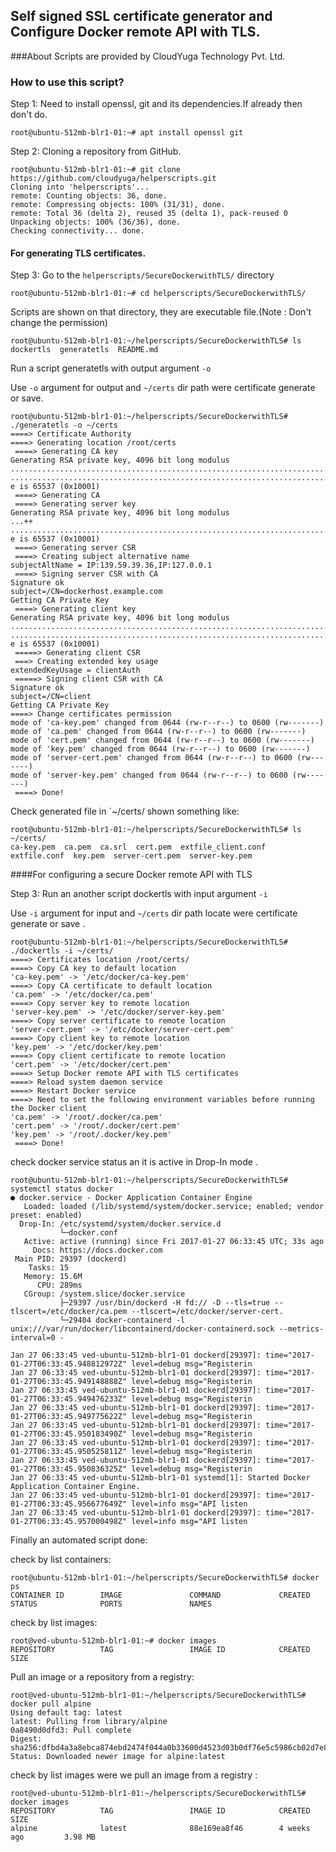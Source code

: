 ## Self signed SSL certificate generator and Configure Docker remote API with TLS.

###About 
  Scripts are provided by CloudYuga Technology Pvt. Ltd.

### How to use this script?

Step 1: Need to install openssl, git and its dependencies.If already then don't do.
```
root@ubuntu-512mb-blr1-01:~# apt install openssl git
```

Step 2: Cloning a repository from GitHub.
```
root@ubuntu-512mb-blr1-01:~# git clone https://github.com/cloudyuga/helperscripts.git
Cloning into 'helperscripts'...
remote: Counting objects: 36, done.
remote: Compressing objects: 100% (31/31), done.
remote: Total 36 (delta 2), reused 35 (delta 1), pack-reused 0
Unpacking objects: 100% (36/36), done.
Checking connectivity... done.
```
#### For generating TLS certificates.

Step 3: Go to the `helperscripts/SecureDockerwithTLS/` directory
```
root@ubuntu-512mb-blr1-01:~# cd helperscripts/SecureDockerwithTLS/
```
Scripts are shown on that directory, they are executable file.(Note : Don't change the permission)
```
root@ubuntu-512mb-blr1-01:~/helperscripts/SecureDockerwithTLS# ls
dockertls  generatetls  README.md
```
Run a script  generatetls with output argument `-o`

Use `-o` argument for output and `~/certs` dir path were certificate generate or save.
```
root@ubuntu-512mb-blr1-01:~/helperscripts/SecureDockerwithTLS# ./generatetls -o ~/certs
====> Certificate Authority
====> Generating location /root/certs
 ====> Generating CA key
Generating RSA private key, 4096 bit long modulus
.........................................................................................................................................................................................................................................++
................................................................................................................................................++
e is 65537 (0x10001)
 ====> Generating CA
 ====> Generating server key
Generating RSA private key, 4096 bit long modulus
...++
.............................................................................................................................................................................................................................................................++
e is 65537 (0x10001)
 ====> Generating server CSR
 ====> Creating subject alternative name
subjectAltName = IP:139.59.39.36,IP:127.0.0.1
 ====> Signing server CSR with CA
Signature ok
subject=/CN=dockerhost.example.com
Getting CA Private Key
 ====> Generating client key
Generating RSA private key, 4096 bit long modulus
.....................................................................................................................................................................................++
..........................................................................++
e is 65537 (0x10001)
 =====> Generating client CSR
 ===> Creating extended key usage
extendedKeyUsage = clientAuth
 =====> Signing client CSR with CA
Signature ok
subject=/CN=client
Getting CA Private Key
====> Change certificates permission
mode of 'ca-key.pem' changed from 0644 (rw-r--r--) to 0600 (rw-------)
mode of 'ca.pem' changed from 0644 (rw-r--r--) to 0600 (rw-------)
mode of 'cert.pem' changed from 0644 (rw-r--r--) to 0600 (rw-------)
mode of 'key.pem' changed from 0644 (rw-r--r--) to 0600 (rw-------)
mode of 'server-cert.pem' changed from 0644 (rw-r--r--) to 0600 (rw-------)
mode of 'server-key.pem' changed from 0644 (rw-r--r--) to 0600 (rw-------)
 ====> Done!
```
Check generated file in `~/certs/ shown something like:
```
root@ubuntu-512mb-blr1-01:~/helperscripts/SecureDockerwithTLS# ls ~/certs/
ca-key.pem  ca.pem  ca.srl  cert.pem  extfile_client.conf  extfile.conf  key.pem  server-cert.pem  server-key.pem
```
####For configuring a secure Docker remote API with TLS 

Step 3: Run an another script  dockertls with input argument `-i`

Use `-i` argument for input and `~/certs` dir path locate were certificate generate or save .
```
root@ubuntu-512mb-blr1-01:~/helperscripts/SecureDockerwithTLS# ./dockertls -i ~/certs/
====> Certificates location /root/certs/
====> Copy CA key to default location
'ca-key.pem' -> '/etc/docker/ca-key.pem'
====> Copy CA certificate to default location
'ca.pem' -> '/etc/docker/ca.pem'
====> Copy server key to remote location
'server-key.pem' -> '/etc/docker/server-key.pem'
====> Copy server certificate to remote location
'server-cert.pem' -> '/etc/docker/server-cert.pem'
====> Copy client key to remote location
'key.pem' -> '/etc/docker/key.pem'
====> Copy client certificate to remote location
'cert.pem' -> '/etc/docker/cert.pem'
====> Setup Docker remote API with TLS certificates
====> Reload system daemon service
====> Restart Docker service
====> Need to set the following environment variables before running the Docker client
'ca.pem' -> '/root/.docker/ca.pem'
'cert.pem' -> '/root/.docker/cert.pem'
'key.pem' -> '/root/.docker/key.pem'
 ====> Done!
```
check docker service status an it is active in Drop-In mode . 
```
root@ubuntu-512mb-blr1-01:~/helperscripts/SecureDockerwithTLS# systemctl status docker
● docker.service - Docker Application Container Engine
   Loaded: loaded (/lib/systemd/system/docker.service; enabled; vendor preset: enabled)
  Drop-In: /etc/systemd/system/docker.service.d
           └─docker.conf
   Active: active (running) since Fri 2017-01-27 06:33:45 UTC; 33s ago
     Docs: https://docs.docker.com
 Main PID: 29397 (dockerd)
    Tasks: 15
   Memory: 15.6M
      CPU: 289ms
   CGroup: /system.slice/docker.service
           ├─29397 /usr/bin/dockerd -H fd:// -D --tls=true --tlscert=/etc/docker/ca.pem --tlscert=/etc/docker/server-cert.
           └─29404 docker-containerd -l unix:///var/run/docker/libcontainerd/docker-containerd.sock --metrics-interval=0 -

Jan 27 06:33:45 ved-ubuntu-512mb-blr1-01 dockerd[29397]: time="2017-01-27T06:33:45.948812972Z" level=debug msg="Registerin
Jan 27 06:33:45 ved-ubuntu-512mb-blr1-01 dockerd[29397]: time="2017-01-27T06:33:45.949148888Z" level=debug msg="Registerin
Jan 27 06:33:45 ved-ubuntu-512mb-blr1-01 dockerd[29397]: time="2017-01-27T06:33:45.949476233Z" level=debug msg="Registerin
Jan 27 06:33:45 ved-ubuntu-512mb-blr1-01 dockerd[29397]: time="2017-01-27T06:33:45.949775622Z" level=debug msg="Registerin
Jan 27 06:33:45 ved-ubuntu-512mb-blr1-01 dockerd[29397]: time="2017-01-27T06:33:45.950183490Z" level=debug msg="Registerin
Jan 27 06:33:45 ved-ubuntu-512mb-blr1-01 dockerd[29397]: time="2017-01-27T06:33:45.950525811Z" level=debug msg="Registerin
Jan 27 06:33:45 ved-ubuntu-512mb-blr1-01 dockerd[29397]: time="2017-01-27T06:33:45.950836325Z" level=debug msg="Registerin
Jan 27 06:33:45 ved-ubuntu-512mb-blr1-01 systemd[1]: Started Docker Application Container Engine.
Jan 27 06:33:45 ved-ubuntu-512mb-blr1-01 dockerd[29397]: time="2017-01-27T06:33:45.956677649Z" level=info msg="API listen 
Jan 27 06:33:45 ved-ubuntu-512mb-blr1-01 dockerd[29397]: time="2017-01-27T06:33:45.957000498Z" level=info msg="API listen 
```
Finally an automated script done:

check by list containers:
```
root@ubuntu-512mb-blr1-01:~/helperscripts/SecureDockerwithTLS# docker ps
CONTAINER ID        IMAGE               COMMAND             CREATED             STATUS              PORTS               NAMES
```
check by list images:
```
root@ved-ubuntu-512mb-blr1-01:~# docker images
REPOSITORY          TAG                 IMAGE ID            CREATED             SIZE
```
Pull an image or a repository from a registry:
```
root@ved-ubuntu-512mb-blr1-01:~/helperscripts/SecureDockerwithTLS# docker pull alpine
Using default tag: latest                                                                                                             
latest: Pulling from library/alpine                                                                                                   
0a8490d0dfd3: Pull complete 
Digest: sha256:dfbd4a3a8ebca874ebd2474f044a0b33600d4523d03b0df76e5c5986cb02d7e8
Status: Downloaded newer image for alpine:latest
```
check by list images were we pull an image from a registry :
```
root@ved-ubuntu-512mb-blr1-01:~/helperscripts/SecureDockerwithTLS# docker images
REPOSITORY          TAG                 IMAGE ID            CREATED             SIZE
alpine              latest              88e169ea8f46        4 weeks ago         3.98 MB
```  